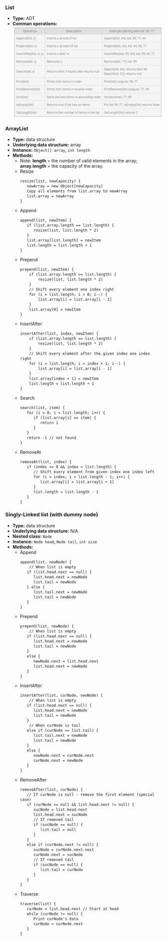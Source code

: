 ### List
- **Type:** ADT
- **Comman operations:**  
![image](images/List1.png)

### ArrayList
- **Type:** data structure
- **Underlying data structure:** array
- **Instance:** `Object[] array`, `int length`
- **Methods:**
  - Note: **length** = the number of valid elements in the array; **array.length** = the capacity of the array.
  - Resize
    ```
    resize(list, newCapacity) {
       newArray = new Object[newCapacity]
       Copy all elements from list.array to newArray
       list.array = newArray
    }
    ```
  - Append
    ```
    append(list, newItem) {
       if (list.array.length == list.length) {
          resize(list, list.length * 2)
       }
       list.array[list.length] = newItem
       list.length = list.length + 1
    }
    ```
  - Prepend
    ```
    prepend(list, newItem) {
        if (list.array.length == list.length) {
            resize(list, list.length * 2)
        }
        // Shift every element one index right
        for (i = list.length; i > 0; i--) {
            list.array[i] = list.array[i - 1]
        }
        list.array[0] = newItem
    }
    ```
  - InsertAfter
    ```
    insertAfter(list, index, newItem) {
        if (list.array.length == list.length) {
            resize(list, list.length * 2)
        }
        // Shift every element after the given index one index right
        for (i = list.length; i > index + 1; i--) {
            list.array[i] = list.array[i - 1]
        }
        list.array[index + 1] = newItem
        list.length = list.length + 1
    }
    ```
  - Search
    ```
    search(list, item) {
       for (i = 0; i < list.length; i++) {
          if (list.array[i] == item) {
             return i
          }
       }
       return -1 // not found
    }
    ```
  - RemoveAt
    ```
    removeAt(list, index) {
       if (index >= 0 && index < list.length) {
          // Shift every element from given index one index left
          for (i = index; i < list.length - 1; i++) {
             list.array[i] = list.array[i + 1]
          }
          list.length = list.length - 1
       }
    }
    ```

### Singly-Linked list (with dummy node)
- **Type:** data structure
- **Underlying data structure:** N/A
- **Nested class:** `Node`
- **Instance:** `Node head`, `Node tail`, `int size`
- **Methods:**
    - Append
      ```
      append(list, newNode) {
          // When list is empty
         if (list.head.next == null) {
            list.head.next = newNode
            list.tail = newNode
         } else {
            list.tail.next = newNode
            list.tail = newNode
         }
      }
      ```
    - Prepend
      ```
      prepend(list, newNode) {
          // When list is empty
         if (list.head.next == null) {
            list.head.next = newNode
            list.tail = newNode
         }
         else {
            newNode.next = list.head.next
            list.head.next = newNode
         }
      }
      ```
    - InsertAfter
      ```
      insertAfter(list, curNode, newNode) {
          // When list is empty
         if (list.head.next == null) { 
            list.head.next = newNode
            list.tail = newNode
         }
          // When curNode is tail
         else if (curNode == list.tail) { 
            list.tail.next = newNode
            list.tail = newNode
         }
         else {
            newNode.next = curNode.next
            curNode.next = newNode
         }
      }
      ```
    - RemoveAfter
      ```
      removeAfter(list, curNode) {
         // If curNode is null - remove the first element (special case)
         if (curNode == null && list.head.next != null) {
            sucNode = list.head.next
            list.head.next = sucNode
            // If removed tail
            if (sucNode == null) {
               list.tail = null
            }
         }
         else if (curNode.next != null) {
            sucNode = curNode.next.next
            curNode.next = sucNode
            // If removed tail
            if (sucNode == null) { 
               list.tail = curNode
            }
         }
      }
      ```
    - Traverse
      ```
      traverse(list) {
         curNode = list.head.next // Start at head
         while (curNode != null) { 
            Print curNode's data
            curNode = curNode.next
         }
      }
      ```
